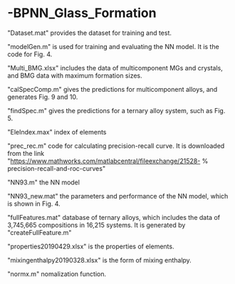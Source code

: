 # -BPNN_Glass_Formation

"Dataset.mat" 	provides the dataset for training and test.

"modelGen.m" 	is used for training and evaluating the NN model. It is the code for Fig. 4. 

"Multi_BMG.xlsx" 	includes the data of multicomponent MGs and crystals, and BMG data with maximum formation sizes.

"calSpecComp.m"	gives the predictions for multicomponent alloys, and generates Fig. 9 and 10.

"findSpec.m" 	gives the predictions for a ternary alloy system, such as Fig. 5.

"EleIndex.max"	index of elements

"prec_rec.m"	code for calculating precision-recall curve. It is downloaded from the link "https://www.mathworks.com/matlabcentral/fileexchange/21528-
% precision-recall-and-roc-curves"

"NN93.m"		the NN model

"NN93_new.mat"	the parameters and performance of the NN model, which is shown in Fig. 4.

"fullFeatures.mat"	database of ternary alloys, which includes the data of 3,745,665 compositions in 16,215 systems. It is generated by "createFullFeature.m"

"properties20190429.xlsx" is the properties of elements.

"mixingenthalpy20190328.xlsx" is the form of mixing enthalpy.

"normx.m"	nomalization function.
